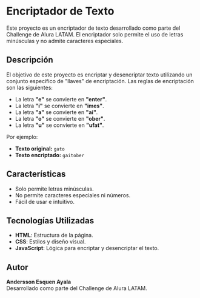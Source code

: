 # Encriptador de Texto

Este proyecto es un encriptador de texto desarrollado como parte del Challenge de Alura LATAM. El encriptador solo permite el uso de letras minúsculas y no admite caracteres especiales.

## Descripción

El objetivo de este proyecto es encriptar y desencriptar texto utilizando un conjunto específico de "llaves" de encriptación. Las reglas de encriptación son las siguientes:

- La letra **"e"** se convierte en **"enter"**.
- La letra **"i"** se convierte en **"imes"**.
- La letra **"a"** se convierte en **"ai"**.
- La letra **"o"** se convierte en **"ober"**.
- La letra **"u"** se convierte en **"ufat"**.

Por ejemplo:
- **Texto original:** `gato`
- **Texto encriptado:** `gaitober`

## Características

- Solo permite letras minúsculas.
- No permite caracteres especiales ni números.
- Fácil de usar e intuitivo.

## Tecnologías Utilizadas

- **HTML**: Estructura de la página.
- **CSS**: Estilos y diseño visual.
- **JavaScript**: Lógica para encriptar y desencriptar el texto.

## Autor

**Andersson Esquen Ayala**  
Desarrollado como parte del Challenge de Alura LATAM.
